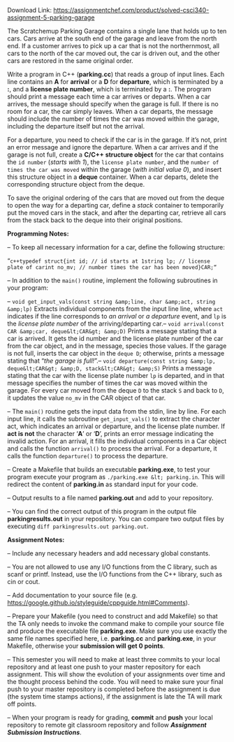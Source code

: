 Download Link: https://assignmentchef.com/product/solved-csci340-assignment-5-parking-garage
<br>



The Scratchemup Parking Garage contains a single lane that holds up to ten cars. Cars arrive at the south end of the garage and leave from the north end. If a customer arrives to pick up a car that is not the northernmost, all cars to the north of the car moved out, the car is driven out, and the other cars are restored in the same original order.

Write a program in C++ (**parking.cc**) that reads a group of input lines. Each line contains an **A** for **arrival** or a **D** for **departure**, which is terminated by a **:**, and a **license plate number**, which is terminated by a **:**. The program should print a message each time a car arrives or departs. When a car arrives, the message should specify when the garage is full. If there is no room for a car, the car simply leaves. When a car departs, the message should include the number of times the car was moved within the garage, including the departure itself but not the arrival.

For a departure, you need to check if the car is in the garage. If it’s not, print an error message and ignore the departure. When a car arrives and if the garage is not full, create a **C/C++ structure object** for the car that contains the `id number` (*starts with 1*), the `license plate number`, and the `number of times the car was moved` within the garage (*with initial value 0*), and insert this structure object in a **deque** container. When a car departs, delete the corresponding structure object from the deque.

To save the original ordering of the cars that are moved out from the deque to open the way for a departing car, define a *stack* container to temporarily put the moved cars in the stack, and after the departing car, retrieve all cars from the stack back to the deque into their original positions.

**Programming Notes:**

– To keep all necessary information for a car, define the following structure:

“`c++typedef struct{int id; // id starts at 1string lp; // license plate of carint no_mv; // number times the car has been moved}CAR;“`

– In addition to the `main()` routine, implement the following subroutines in your program:

– `void get_input_vals(const string &amp;line, char &amp;act, string &amp;lp)` Extracts individual components from the input line line, where `act` indicates if the line corresponds to *an arrival* or *a departure* event, and `lp` is the *license plate number* of the arriving/departing car.– `void arrival(const CAR &amp;car, deque&lt;CAR&gt; &amp;D)` Prints a message stating that a car is arrived. It gets the id number and the license plate number of the car from the car object, and in the message, species those values. If the garage is not full, inserts the car object in the `deque D`; otherwise, prints a message stating that “*the garage is full!*”.– `void departure(const string &amp;lp, deque&lt;CAR&gt; &amp;D, stack&lt;CAR&gt; &amp;S)` Prints a message stating that the car with the license plate number `lp` is departed, and in that message specifies the number of times the car was moved within the garage. For every car moved from the deque `D` to the stack `S` and back to `D`, it updates the value `no_mv` in the CAR object of that car.

– The `main()` routine gets the input data from the stdin, line by line. For each input line, it calls the subroutine `get_input_vals()` to extract the character act, which indicates an arrival or departure, and the license plate number. If **act is not** the character ‘**A**’ or ‘**D**’, prints an error message indicating the invalid action. For an arrival, it fills the individual components in a Car object and calls the function `arrival()` to process the arrival. For a departure, it calls the function `departure()` to process the departure.

– Create a Makefile that builds an executable **parking.exe**, to test your program execute your program as `./parking.exe &lt; parking.in`. This will redirect the content of **parking.in** as standard input for your code.

– Output results to a file named **parking.out** and add to your repository.

– You can find the correct output of this program in the output file **parkingresults.out** in your repository. You can compare two output files by executing `diff parkingresults.out parking.out`.

**Assignment Notes:**

– Include any necessary headers and add necessary global constants.

– You are not allowed to use any I/O functions from the C library, such as scanf or printf. Instead, use the I/O functions from the C++ library, such as cin or cout.

– Add documentation to your source file (e.g. https://google.github.io/styleguide/cppguide.html#Comments).

– Prepare your Makefile (you need to construct and add Makefile) so that the TA only needs to invoke the command make to compile your source file and produce the executable file **parking.exe**. Make sure you use exactly the same file names specified here, i.e. **parking.cc** and **parking.exe**, in your Makefile, otherwise your **submission will get 0 points**.

– This semester you will need to make at least three commits to your local repository and at least one push to your master repository for each assignment. This will show the evolution of your assignments over time and the thought process behind the code. You will need to make sure your final push to your master repository is completed before the assignment is due (the system time stamps actions), if the assignment is late the TA will mark off points.

– When your program is ready for grading, **commit** and **push** your local repository to remote git classroom repository and follow ***Assignment Submission Instructions***.